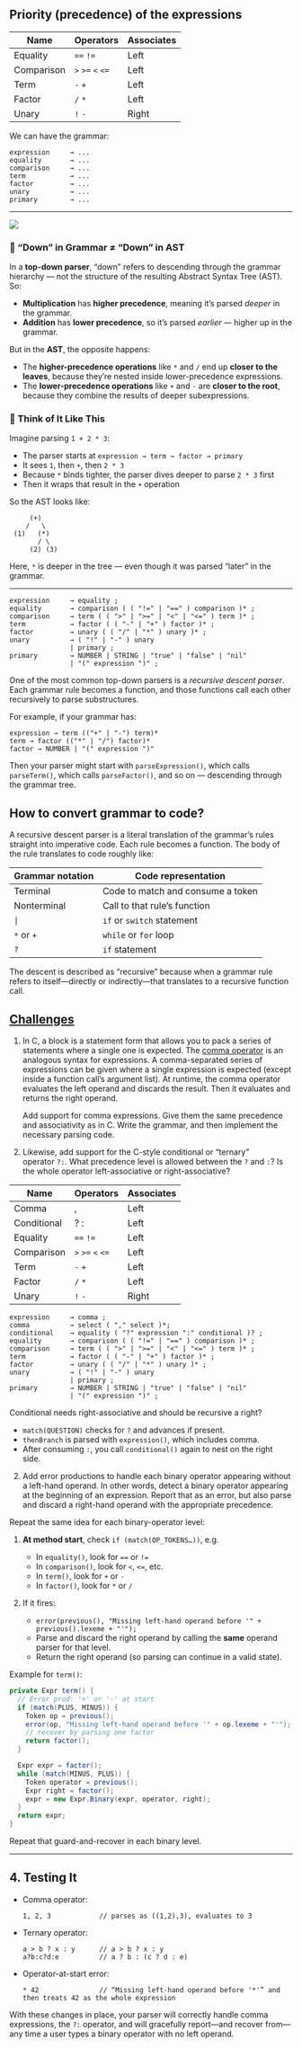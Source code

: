 
## Priority (precedence) of the expressions

|Name|Operators|Associates|
|---|---|---|
|Equality|`==` `!=`|Left|
|Comparison|`>` `>=` `<` `<=`|Left|
|Term|`-` `+`|Left|
|Factor|`/` `*`|Left|
|Unary|`!` `-`|Right|

We can have the grammar:

```
expression     → ...
equality       → ...
comparison     → ...
term           → ...
factor         → ...
unary          → ...
primary        → ...
```

---
![](file-20250821221740344.jpg)
### 🧭 “Down” in Grammar ≠ “Down” in AST

In a **top-down parser**, “down” refers to descending through the grammar hierarchy — not the structure of the resulting Abstract Syntax Tree (AST). So:

- **Multiplication** has **higher precedence**, meaning it’s parsed _deeper_ in the grammar.
- **Addition** has **lower precedence**, so it’s parsed _earlier_ — higher up in the grammar.

But in the **AST**, the opposite happens:

- The **higher-precedence operations** like `*` and `/` end up **closer to the leaves**, because they’re nested inside lower-precedence expressions.
- The **lower-precedence operations** like `+` and `-` are **closer to the root**, because they combine the results of deeper subexpressions.

### 🧠 Think of It Like This

Imagine parsing `1 + 2 * 3`:

- The parser starts at `expression → term → factor → primary`
- It sees `1`, then `+`, then `2 * 3`
- Because `*` binds tighter, the parser dives deeper to parse `2 * 3` first
- Then it wraps that result in the `+` operation

So the AST looks like:

```
     (+)
    /   \
 (1)   (*)
       / \
     (2) (3)
```

Here, `*` is deeper in the tree — even though it was parsed “later” in the grammar.

---

```bnf
expression     → equality ;
equality       → comparison ( ( "!=" | "==" ) comparison )* ;
comparison     → term ( ( ">" | ">=" | "<" | "<=" ) term )* ;
term           → factor ( ( "-" | "+" ) factor )* ;
factor         → unary ( ( "/" | "*" ) unary )* ;
unary          → ( "!" | "-" ) unary
               | primary ;
primary        → NUMBER | STRING | "true" | "false" | "nil"
               | "(" expression ")" ;
```

One of the most common top-down parsers is a _recursive descent parser_. Each grammar rule becomes a function, and those functions call each other recursively to parse substructures.

For example, if your grammar has:
```
expression → term (("+" | "-") term)*
term → factor (("*" | "/") factor)*
factor → NUMBER | "(" expression ")"
```

Then your parser might start with `parseExpression()`, which calls `parseTerm()`, which calls `parseFactor()`, and so on — descending through the grammar tree.

## How to convert grammar to code?

A recursive descent parser is a literal translation of the grammar’s rules straight into imperative code. Each rule becomes a function. The body of the rule translates to code roughly like:

|Grammar notation|Code representation|
|---|---|
|Terminal|Code to match and consume a token|
|Nonterminal|Call to that rule’s function|
|`\|`|`if` or `switch` statement|
|`*` or `+`|`while` or `for` loop|
|`?`|`if` statement|

The descent is described as “recursive” because when a grammar rule refers to itself—directly or indirectly—that translates to a recursive function call.

## [Challenges](https://craftinginterpreters.com/parsing-expressions.html#challenges)

1. In C, a block is a statement form that allows you to pack a series of statements where a single one is expected. The [comma operator](https://en.wikipedia.org/wiki/Comma_operator) is an analogous syntax for expressions. A comma-separated series of expressions can be given where a single expression is expected (except inside a function call’s argument list). At runtime, the comma operator evaluates the left operand and discards the result. Then it evaluates and returns the right operand.
    
    Add support for comma expressions. Give them the same precedence and associativity as in C. Write the grammar, and then implement the necessary parsing code.
    
1. Likewise, add support for the C-style conditional or “ternary” operator `?:`. What precedence level is allowed between the `?` and `:`? Is the whole operator left-associative or right-associative?


| Name        | Operators         | Associates |
| ----------- | ----------------- | ---------- |
| Comma       | ,                 | Left       |
| Conditional | ? :               | Left       |
| Equality    | `==` `!=`         | Left       |
| Comparison  | `>` `>=` `<` `<=` | Left       |
| Term        | `-` `+`           | Left       |
| Factor      | `/` `*`           | Left       |
| Unary       | `!` `-`           | Right      |

```bnf
expression     → comma ;
comma          → select ( "," select )*;
conditional    → equality ( "?" expression ":" conditional )? ;
equality       → comparison ( ( "!=" | "==" ) comparison )* ;
comparison     → term ( ( ">" | ">=" | "<" | "<=" ) term )* ;
term           → factor ( ( "-" | "+" ) factor )* ;
factor         → unary ( ( "/" | "*" ) unary )* ;
unary          → ( "!" | "-" ) unary
               | primary ;
primary        → NUMBER | STRING | "true" | "false" | "nil"
               | "(" expression ")" ;
```

Conditional needs right-associative and should be recursive a right?

- `match(QUESTION)` checks for `?` and advances if present.
- `thenBranch` is parsed with `expression()`, which includes comma.
- After consuming `:`, you call `conditional()` again to nest on the right side.
    
2. Add error productions to handle each binary operator appearing without a left-hand operand. In other words, detect a binary operator appearing at the beginning of an expression. Report that as an error, but also parse and discard a right-hand operand with the appropriate precedence.


Repeat the same idea for each binary-operator level:

1. **At method start**, check `if (match(OP_TOKENS…))`, e.g.
    
    - In `equality()`, look for `==` or `!=`
    - In `comparison()`, look for `<`, `<=`, etc.
    - In `term()`, look for `+` or `-`
    - In `factor()`, look for `*` or `/`
2. If it fires:
    
    - `error(previous(), "Missing left-hand operand before '" + previous().lexeme + "'");`
    - Parse and discard the right operand by calling the **same** operand parser for that level.
    - Return the right operand (so parsing can continue in a valid state).

Example for `term()`:

```java
private Expr term() {
  // Error prod: '+' or '-' at start
  if (match(PLUS, MINUS)) {
    Token op = previous();
    error(op, "Missing left-hand operand before '" + op.lexeme + "'");
    // recover by parsing one factor
    return factor();
  }

  Expr expr = factor();
  while (match(MINUS, PLUS)) {
    Token operator = previous();
    Expr right = factor();
    expr = new Expr.Binary(expr, operator, right);
  }
  return expr;
}
```

Repeat that guard-and-recover in each binary level.

---

## 4. Testing It

- Comma operator:
    
    ```lox
    1, 2, 3            // parses as ((1,2),3), evaluates to 3
    ```
    
- Ternary operator:
    
    ```lox
    a > b ? x : y      // a > b ? x : y
    a?b:c?d:e          // a ? b : (c ? d : e)
    ```
    
- Operator-at-start error:
    
    ```lox
    * 42               // “Missing left-hand operand before '*'” and then treats 42 as the whole expression
    ```
    

With these changes in place, your parser will correctly handle comma expressions, the `?:` operator, and will gracefully report—and recover from—any time a user types a binary operator with no left operand.